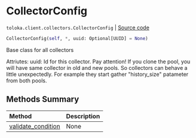 # CollectorConfig
`toloka.client.collectors.CollectorConfig` | [Source code](https://github.com/Toloka/toloka-kit/blob/v0.1.26/src/client/collectors.py#L29)

```python
CollectorConfig(self, *, uuid: Optional[UUID] = None)
```

Base class for all collectors


Attriutes:
    uuid: Id for this collector. Pay attention! If you clone the pool, you will have same collector in old and new pools.
        So collectors can behave a little unexpectedly. For example they start gather "history_size" patameter
        from both pools.

## Methods Summary

| Method | Description |
| :------| :-----------|
[validate_condition](toloka.client.collectors.CollectorConfig.validate_condition.md)| None
